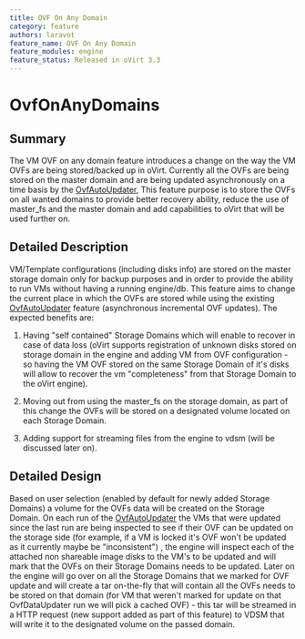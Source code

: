 ```yaml
---
title: OVF On Any Domain
category: feature
authors: laravot
feature_name: OVF On Any Domain
feature_modules: engine
feature_status: Released in oVirt 3.3
---
```


# OvfOnAnyDomains

## Summary

The VM OVF on any domain feature introduces a change on the way the VM OVFs are being stored/backed up in oVirt. Currently all the OVFs are being stored on the master domain and are being updated asynchronously on a time basis by the [OvfAutoUpdater](/develop/release-management/features/storage/ovfautoupdater/), This feature purpose is to store the OVFs on all wanted domains to provide better recovery ability, reduce the use of master_fs and the master domain and add capabilities to oVirt that will be used further on.

## Detailed Description

VM/Template configurations (including disks info) are stored on the master storage domain only for backup purposes and in order to provide the ability to run VMs without having a running engine/db. This feature aims to change the current place in which the OVFs are stored while using the existing [OvfAutoUpdater](/develop/release-management/features/storage/ovfautoupdater/) feature (asynchronous incremental OVF updates). The expected benefits are:

1. Having "self contained" Storage Domains which will enable to recover in case of data loss (oVirt supports registration of unknown disks stored on storage domain in the engine and adding VM from OVF configuration - so having the VM OVF stored on the same Storage Domain of it's disks will allow to recover the vm "completeness" from that Storage Domain to the oVirt engine).

2. Moving out from using the master_fs on the storage domain, as part of this change the OVFs will be stored on a designated volume located on each Storage Domain.

3. Adding support for streaming files from the engine to vdsm (will be discussed later on).

## Detailed Design

Based on user selection (enabled by default for newly added Storage Domains) a volume for the OVFs data will be created on the Storage Domain. On each run of the [OvfAutoUpdater](/develop/release-management/features/storage/ovfautoupdater/) the VMs that were updated since the last run are being inspected to see if their OVF can be updated on the storage side (for example, if a VM is locked it's OVF won't be updated as it currently maybe be "inconsistent") , the engine will inspect each of the attached non shareable image disks to the VM's to be updated and will mark that the OVFs on their Storage Domains needs to be updated. Later on the engine will go over on all the Storage Domains that we marked for OVF update and will create a tar on-the-fly that will contain all the OVFs needs to be stored on that domain (for VM that weren't marked for update on that OvfDataUpdater run we will pick a cached OVF) - this tar will be streamed in a HTTP request (new support added as part of this feature) to VDSM that will write it to the designated volume on the passed domain.

